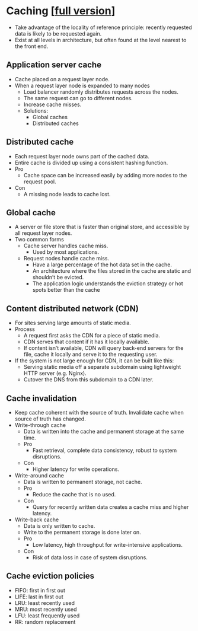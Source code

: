 # Caching [[full version](README.md)]

- Take advantage of the locality of reference principle: recently requested data is likely to be requested again.
- Exist at all levels in architecture, but often found at the level nearest to the front end.

## Application server cache

- Cache placed on a request layer node.
- When a request layer node is expanded to many nodes
  - Load balancer randomly distributes requests across the nodes.
  - The same request can go to different nodes.
  - Increase cache misses.
  - Solutions:
    - Global caches
    - Distributed caches

## Distributed cache

- Each request layer node owns part of the cached data.
- Entire cache is divided up using a consistent hashing function.
- Pro
  - Cache space can be increased easily by adding more nodes to the request pool.
- Con
  - A missing node leads to cache lost.

## Global cache

- A server or file store that is faster than original store, and accessible by all request layer nodes.
- Two common forms
  - Cache server handles cache miss.
    - Used by most applications.
  - Request nodes handle cache miss.
    - Have a large percentage of the hot data set in the cache.
    - An architecture where the files stored in the cache are static and shouldn’t be evicted.
    - The application logic understands the eviction strategy or hot spots better than the cache

## Content distributed network (CDN)

- For sites serving large amounts of static media.
- Process
  - A request first asks the CDN for a piece of static media.
  - CDN serves that content if it has it locally available.
  - If content isn’t available, CDN will query back-end servers for the file, cache it locally and serve it to the requesting user.
- If the system is not large enough for CDN, it can be built like this:
  - Serving static media off a separate subdomain using lightweight HTTP server (e.g. Nginx).
  - Cutover the DNS from this subdomain to a CDN later.

## Cache invalidation

- Keep cache coherent with the source of truth. Invalidate cache when source of truth has changed.
- Write-through cache
  - Data is written into the cache and permanent storage at the same time.
  - Pro
    - Fast retrieval, complete data consistency, robust to system disruptions.
  - Con
    - Higher latency for write operations.
- Write-around cache
  - Data is written to permanent storage, not cache.
  - Pro
    - Reduce the cache that is no used.
  - Con
    - Query for recently written data creates a cache miss and higher latency.
- Write-back cache
  - Data is only written to cache.
  - Write to the permanent storage is done later on.
  - Pro
    - Low latency, high throughput for write-intensive applications.
  - Con
    - Risk of data loss in case of system disruptions.

## Cache eviction policies

- FIFO: first in first out
- LIFE: last in first out
- LRU: least recently used
- MRU: most recently used
- LFU: least frequently used
- RR: random replacement